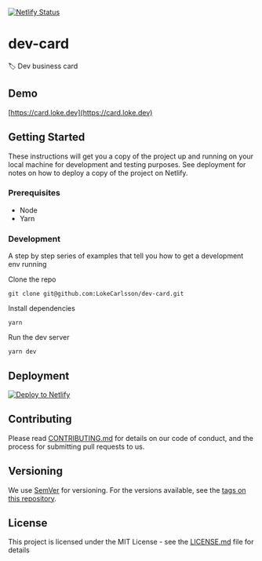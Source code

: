[![Netlify Status](https://api.netlify.com/api/v1/badges/824cc305-62c6-470c-b175-9b0ef68f6a54/deploy-status)](https://app.netlify.com/sites/dev-card/deploys)

# dev-card

🏷 Dev business card

## Demo

[https://card.loke.dev](https://card.loke.dev)

## Getting Started

These instructions will get you a copy of the project up and running on your local machine for development and testing purposes. See deployment for notes on how to deploy a copy of the project on Netlify.

### Prerequisites

- Node
- Yarn

### Development

A step by step series of examples that tell you how to get a development env running

Clone the repo

```
git clone git@github.com:LokeCarlsson/dev-card.git
```

Install dependencies

```
yarn
```

Run the dev server

```
yarn dev
```


## Deployment

[![Deploy to Netlify](https://www.netlify.com/img/deploy/button.svg)](https://app.netlify.com/start/deploy?repository=https://github.com/LokeCarlsson/dev-card)

## Contributing

Please read [CONTRIBUTING.md](https://gist.github.com/PurpleBooth/b24679402957c63ec426) for details on our code of conduct, and the process for submitting pull requests to us.

## Versioning

We use [SemVer](http://semver.org/) for versioning. For the versions available, see the [tags on this repository](https://github.com/your/project/tags). 

## License

This project is licensed under the MIT License - see the [LICENSE.md](LICENSE.md) file for details

